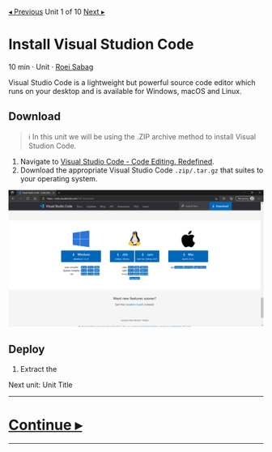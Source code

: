 [◂ Previous](./Module.md) Unit 1 of 10 [Next ▸](link)

# Install Visual Studion Code
10 min · Unit · [Roei Sabag](https://www.linkedin.com/in/roei-sabag-247aa18/)

Visual Studio Code is a lightweight but powerful source code editor which runs on your desktop and is available for Windows, macOS and Linux.


## Download
> :information_source:
> In this unit we will be using the .ZIP archive method to install Visual Studion Code.

1. Navigate to [Visual Studio Code - Code Editing. Redefined](https://code.visualstudio.com/#alt-downloads).  
2. Download the appropriate Visual Studio Code `.zip/.tar.gz` that suites to your operating system.  

![image 1.1 - visual studio code download page](./Images/m01u01_1.png)

## Deploy
1. Extract the 

Next unit: Unit Title

---
# [Continue ▸]()
---
